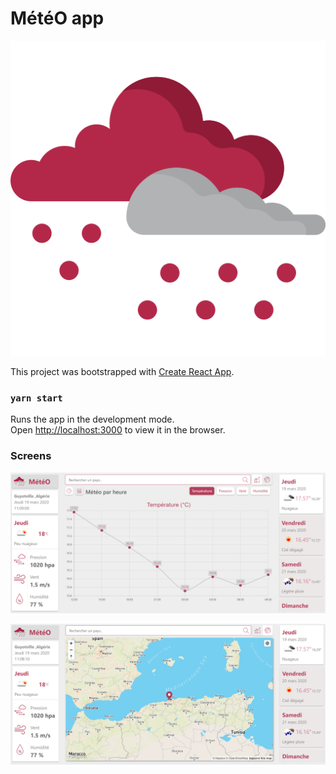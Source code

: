 # MétéO app

![alt text](public/logo.png?raw=true "Title") 


This project was bootstrapped with [Create React App](https://github.com/facebook/create-react-app).

### `yarn start`

Runs the app in the development mode.<br />
Open [http://localhost:3000](http://localhost:3000) to view it in the browser.

### Screens

![alt text](screens/screen1.PNG?raw=true "Title")


![alt text](screens/screen2.PNG?raw=true "Title")

